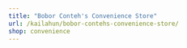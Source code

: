 ```yaml
---
title: "Bobor Conteh's Convenience Store"
url: /kailahun/bobor-contehs-convenience-store/
shop: convenience
---
```


